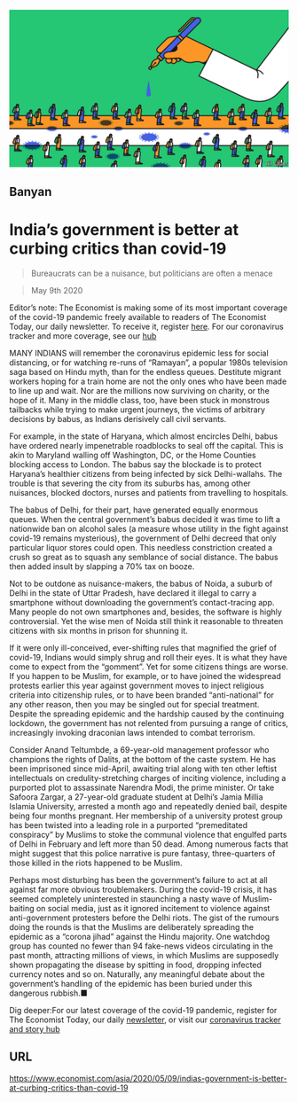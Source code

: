 ![](./images/20200509_ASD001_0.jpg)

## Banyan

# India’s government is better at curbing critics than covid-19

> Bureaucrats can be a nuisance, but politicians are often a menace

> May 9th 2020

Editor’s note: The Economist is making some of its most important coverage of the covid-19 pandemic freely available to readers of The Economist Today, our daily newsletter. To receive it, register [here](https://www.economist.com//newslettersignup). For our coronavirus tracker and more coverage, see our [hub](https://www.economist.com//coronavirus)

MANY INDIANS will remember the coronavirus epidemic less for social distancing, or for watching re-runs of “Ramayan”, a popular 1980s television saga based on Hindu myth, than for the endless queues. Destitute migrant workers hoping for a train home are not the only ones who have been made to line up and wait. Nor are the millions now surviving on charity, or the hope of it. Many in the middle class, too, have been stuck in monstrous tailbacks while trying to make urgent journeys, the victims of arbitrary decisions by babus, as Indians derisively call civil servants.

For example, in the state of Haryana, which almost encircles Delhi, babus have ordered nearly impenetrable roadblocks to seal off the capital. This is akin to Maryland walling off Washington, DC, or the Home Counties blocking access to London. The babus say the blockade is to protect Haryana’s healthier citizens from being infected by sick Delhi-wallahs. The trouble is that severing the city from its suburbs has, among other nuisances, blocked doctors, nurses and patients from travelling to hospitals.

The babus of Delhi, for their part, have generated equally enormous queues. When the central government’s babus decided it was time to lift a nationwide ban on alcohol sales (a measure whose utility in the fight against covid-19 remains mysterious), the government of Delhi decreed that only particular liquor stores could open. This needless constriction created a crush so great as to squash any semblance of social distance. The babus then added insult by slapping a 70% tax on booze.

Not to be outdone as nuisance-makers, the babus of Noida, a suburb of Delhi in the state of Uttar Pradesh, have declared it illegal to carry a smartphone without downloading the government’s contact-tracing app. Many people do not own smartphones and, besides, the software is highly controversial. Yet the wise men of Noida still think it reasonable to threaten citizens with six months in prison for shunning it.

If it were only ill-conceived, ever-shifting rules that magnified the grief of covid-19, Indians would simply shrug and roll their eyes. It is what they have come to expect from the “gomment”. Yet for some citizens things are worse. If you happen to be Muslim, for example, or to have joined the widespread protests earlier this year against government moves to inject religious criteria into citizenship rules, or to have been branded “anti-national” for any other reason, then you may be singled out for special treatment. Despite the spreading epidemic and the hardship caused by the continuing lockdown, the government has not relented from pursuing a range of critics, increasingly invoking draconian laws intended to combat terrorism.

Consider Anand Teltumbde, a 69-year-old management professor who champions the rights of Dalits, at the bottom of the caste system. He has been imprisoned since mid-April, awaiting trial along with ten other leftist intellectuals on credulity-stretching charges of inciting violence, including a purported plot to assassinate Narendra Modi, the prime minister. Or take Safoora Zargar, a 27-year-old graduate student at Delhi’s Jamia Millia Islamia University, arrested a month ago and repeatedly denied bail, despite being four months pregnant. Her membership of a university protest group has been twisted into a leading role in a purported “premeditated conspiracy” by Muslims to stoke the communal violence that engulfed parts of Delhi in February and left more than 50 dead. Among numerous facts that might suggest that this police narrative is pure fantasy, three-quarters of those killed in the riots happened to be Muslim.

Perhaps most disturbing has been the government’s failure to act at all against far more obvious troublemakers. During the covid-19 crisis, it has seemed completely uninterested in staunching a nasty wave of Muslim-baiting on social media, just as it ignored incitement to violence against anti-government protesters before the Delhi riots. The gist of the rumours doing the rounds is that the Muslims are deliberately spreading the epidemic as a “corona jihad” against the Hindu majority. One watchdog group has counted no fewer than 94 fake-news videos circulating in the past month, attracting millions of views, in which Muslims are supposedly shown propagating the disease by spitting in food, dropping infected currency notes and so on. Naturally, any meaningful debate about the government’s handling of the epidemic has been buried under this dangerous rubbish.■

Dig deeper:For our latest coverage of the covid-19 pandemic, register for The Economist Today, our daily [newsletter](https://www.economist.com//newslettersignup), or visit our [coronavirus tracker and story hub](https://www.economist.com//coronavirus)

## URL

https://www.economist.com/asia/2020/05/09/indias-government-is-better-at-curbing-critics-than-covid-19
